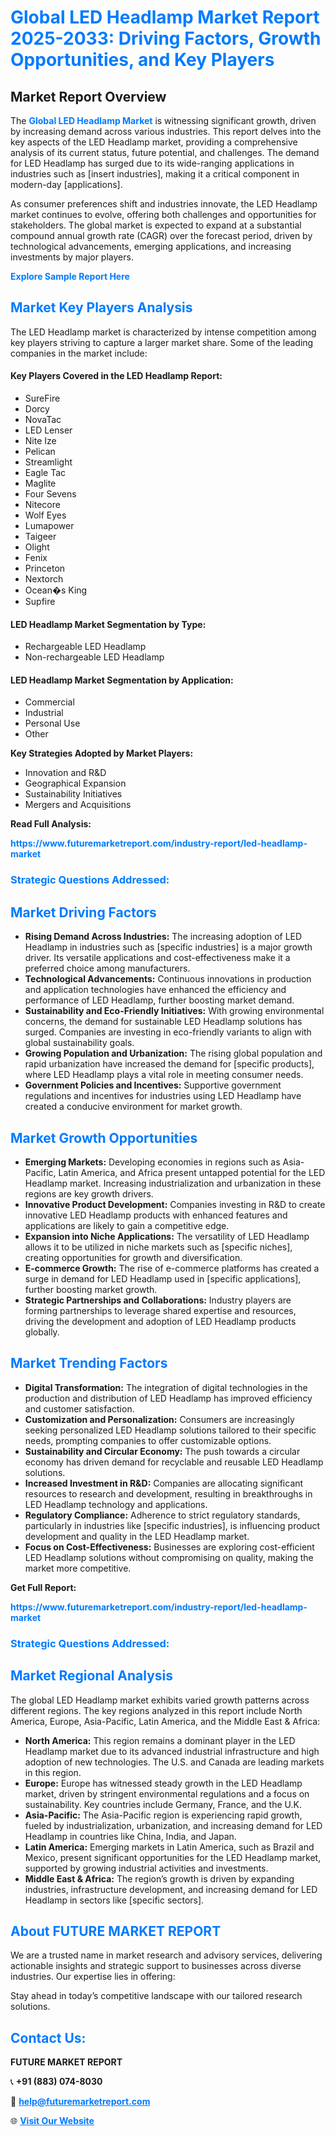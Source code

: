 <h1 style="color: #007BFF;">Global LED Headlamp Market Report 2025-2033: Driving Factors, Growth Opportunities, and Key Players</h1>

<section id="overview">
<h2>Market Report Overview</h2>
<p>The <a href="https://www.futuremarketreport.com/industry-report/led-headlamp-market" style="color: #007BFF; text-decoration: none;"><strong>Global LED Headlamp Market</strong></a> is witnessing significant growth, driven by increasing demand across various industries. This report delves into the key aspects of the LED Headlamp market, providing a comprehensive analysis of its current status, future potential, and challenges. The demand for LED Headlamp has surged due to its wide-ranging applications in industries such as [insert industries], making it a critical component in modern-day [applications].</p>
<p>As consumer preferences shift and industries innovate, the LED Headlamp market continues to evolve, offering both challenges and opportunities for stakeholders. The global market is expected to expand at a substantial compound annual growth rate (CAGR) over the forecast period, driven by technological advancements, emerging applications, and increasing investments by major players.</p>
</section>

<section id="overview">
<p><a href="https://www.futuremarketreport.com/request-sample/reportId=75556" style="color: #007BFF; text-decoration: none;"><strong>Explore Sample Report Here</strong></a></p>
</section>

<section id="key-players">
<h2 style="color: #007BFF;">Market Key Players Analysis</h2>
<p>The LED Headlamp market is characterized by intense competition among key players striving to capture a larger market share. Some of the leading companies in the market include:</p>
<h4>Key Players Covered in the LED Headlamp Report:</h4>
<ul><li>SureFire</li><li>Dorcy</li><li>NovaTac</li><li>LED Lenser</li><li>Nite Ize</li><li>Pelican</li><li>Streamlight</li><li>Eagle Tac</li><li>Maglite</li><li>Four Sevens</li><li>Nitecore</li><li>Wolf Eyes</li><li>Lumapower</li><li>Taigeer</li><li>Olight</li><li>Fenix</li><li>Princeton</li><li>Nextorch</li><li>Ocean�s King</li><li>Supfire</li></ul>
<h4>LED Headlamp Market Segmentation by Type:</h4>
<ul><li>Rechargeable LED Headlamp</li><li>Non-rechargeable LED Headlamp</li></ul>

<h4>LED Headlamp Market Segmentation by Application:</h4>
<ul><li>Commercial</li><li>Industrial</li><li>Personal Use</li><li>Other</li></ul>
<p><strong>Key Strategies Adopted by Market Players:</strong></p>
<ul>
<li>Innovation and R&D</li>
<li>Geographical Expansion</li>
<li>Sustainability Initiatives</li>
<li>Mergers and Acquisitions</li>
</ul>
</section>

<section>
<p><strong>Read Full Analysis: </strong></p><a href="https://www.futuremarketreport.com/industry-report/led-headlamp-market" style="color: #007BFF; text-decoration: none;"><strong>https://www.futuremarketreport.com/industry-report/led-headlamp-market</strong></a>
<h3 style="color: #007BFF;">Strategic Questions Addressed:</h3>
</section>

<section id="driving-factors">
<h2 style="color: #007BFF;">Market Driving Factors</h2>
<ul>
<li><strong>Rising Demand Across Industries:</strong> The increasing adoption of LED Headlamp in industries such as [specific industries] is a major growth driver. Its versatile applications and cost-effectiveness make it a preferred choice among manufacturers.</li>
<li><strong>Technological Advancements:</strong> Continuous innovations in production and application technologies have enhanced the efficiency and performance of LED Headlamp, further boosting market demand.</li>
<li><strong>Sustainability and Eco-Friendly Initiatives:</strong> With growing environmental concerns, the demand for sustainable LED Headlamp solutions has surged. Companies are investing in eco-friendly variants to align with global sustainability goals.</li>
<li><strong>Growing Population and Urbanization:</strong> The rising global population and rapid urbanization have increased the demand for [specific products], where LED Headlamp plays a vital role in meeting consumer needs.</li>
<li><strong>Government Policies and Incentives:</strong> Supportive government regulations and incentives for industries using LED Headlamp have created a conducive environment for market growth.</li>
</ul>
</section>

<section id="growth-opportunities">
<h2 style="color: #007BFF;">Market Growth Opportunities</h2>
<ul>
<li><strong>Emerging Markets:</strong> Developing economies in regions such as Asia-Pacific, Latin America, and Africa present untapped potential for the LED Headlamp market. Increasing industrialization and urbanization in these regions are key growth drivers.</li>
<li><strong>Innovative Product Development:</strong> Companies investing in R&D to create innovative LED Headlamp products with enhanced features and applications are likely to gain a competitive edge.</li>
<li><strong>Expansion into Niche Applications:</strong> The versatility of LED Headlamp allows it to be utilized in niche markets such as [specific niches], creating opportunities for growth and diversification.</li>
<li><strong>E-commerce Growth:</strong> The rise of e-commerce platforms has created a surge in demand for LED Headlamp used in [specific applications], further boosting market growth.</li>
<li><strong>Strategic Partnerships and Collaborations:</strong> Industry players are forming partnerships to leverage shared expertise and resources, driving the development and adoption of LED Headlamp products globally.</li>
</ul>
</section>

<section id="trending-factors">
<h2 style="color: #007BFF;">Market Trending Factors</h2>
<ul>
<li><strong>Digital Transformation:</strong> The integration of digital technologies in the production and distribution of LED Headlamp has improved efficiency and customer satisfaction.</li>
<li><strong>Customization and Personalization:</strong> Consumers are increasingly seeking personalized LED Headlamp solutions tailored to their specific needs, prompting companies to offer customizable options.</li>
<li><strong>Sustainability and Circular Economy:</strong> The push towards a circular economy has driven demand for recyclable and reusable LED Headlamp solutions.</li>
<li><strong>Increased Investment in R&D:</strong> Companies are allocating significant resources to research and development, resulting in breakthroughs in LED Headlamp technology and applications.</li>
<li><strong>Regulatory Compliance:</strong> Adherence to strict regulatory standards, particularly in industries like [specific industries], is influencing product development and quality in the LED Headlamp market.</li>
<li><strong>Focus on Cost-Effectiveness:</strong> Businesses are exploring cost-efficient LED Headlamp solutions without compromising on quality, making the market more competitive.</li>
</ul>
</section>

<section>
<p><strong>Get Full Report: </strong></p><a href="https://www.futuremarketreport.com/industry-report/led-headlamp-market" style="color: #007BFF; text-decoration: none;"><strong>https://www.futuremarketreport.com/industry-report/led-headlamp-market</strong></a>
<h3 style="color: #007BFF;">Strategic Questions Addressed:</h3>
</section>


<section id="regional-analysis">
<h2 style="color: #007BFF;">Market Regional Analysis</h2>
<p>The global LED Headlamp market exhibits varied growth patterns across different regions. The key regions analyzed in this report include North America, Europe, Asia-Pacific, Latin America, and the Middle East & Africa:</p>
<ul>
<li><strong>North America:</strong> This region remains a dominant player in the LED Headlamp market due to its advanced industrial infrastructure and high adoption of new technologies. The U.S. and Canada are leading markets in this region.</li>
<li><strong>Europe:</strong> Europe has witnessed steady growth in the LED Headlamp market, driven by stringent environmental regulations and a focus on sustainability. Key countries include Germany, France, and the U.K.</li>
<li><strong>Asia-Pacific:</strong> The Asia-Pacific region is experiencing rapid growth, fueled by industrialization, urbanization, and increasing demand for LED Headlamp in countries like China, India, and Japan.</li>
<li><strong>Latin America:</strong> Emerging markets in Latin America, such as Brazil and Mexico, present significant opportunities for the LED Headlamp market, supported by growing industrial activities and investments.</li>
<li><strong>Middle East & Africa:</strong> The region’s growth is driven by expanding industries, infrastructure development, and increasing demand for LED Headlamp in sectors like [specific sectors].</li>
</ul>
</section>

<footer>
<h2 style="color: #007BFF;">About FUTURE MARKET REPORT</h2>
<p>We are a trusted name in market research and advisory services, delivering actionable insights and strategic support to businesses across diverse industries. Our expertise lies in offering:</p>

<p>Stay ahead in today’s competitive landscape with our tailored research solutions.</p>

<h2 style="color: #007BFF;">Contact Us:</h2>
<p><strong>FUTURE MARKET REPORT</strong></p>
<p>📞 <strong>+91 (883) 074-8030</strong></p>
<p>📧 <strong><a href="mailto:help@futuremarketreport.com" style="color: #007BFF;">help@futuremarketreport.com</a></strong></p>
<p>🌐 <strong><a href="https://www.futuremarketreport.com/" style="color: #007BFF;">Visit Our Website</a></strong></p>
</footer>